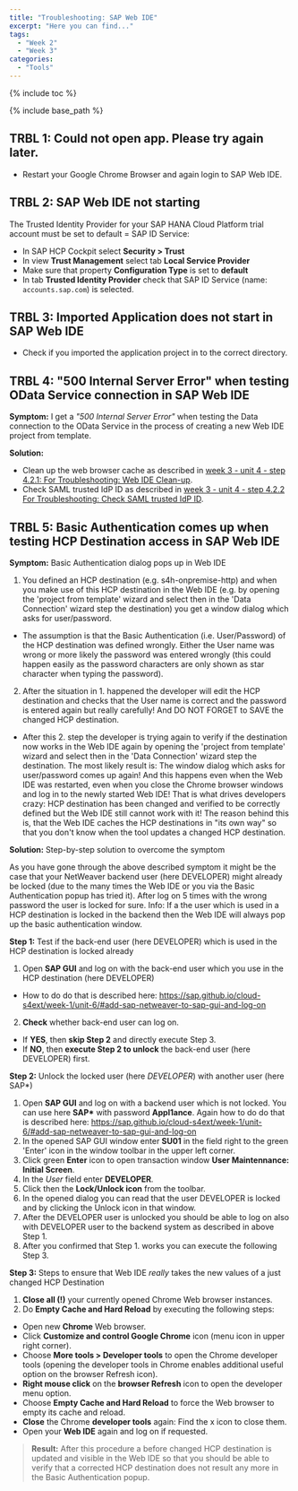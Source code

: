 ```yaml
---
title: "Troubleshooting: SAP Web IDE"
excerpt: "Here you can find..."
tags:
  - "Week 2"
  - "Week 3"
categories:
  - "Tools"
---
```


<a name="top"/>

{% include toc %}

{% include base_path %}

## TRBL 1: Could not open app. Please try again later.

-   Restart your Google Chrome Browser and again login to SAP Web IDE.

## TRBL 2: SAP Web IDE not starting

The Trusted Identity Provider for your SAP HANA Cloud Platform trial account must be set to default = SAP ID Service:

-   In SAP HCP Cockpit select **Security > Trust**
-   In view **Trust Management** select tab **Local Service Provider**
-   Make sure that property **Configuration Type** is set to **default**
-   In tab **Trusted Identity Provider** check that SAP ID Service (name: `accounts.sap.com`) is selected.

## TRBL 3: Imported Application does not start in SAP Web IDE

-   Check if you imported the application project in to the correct directory.

## TRBL 4: "500 Internal Server Error" when testing OData Service connection in SAP Web IDE

**Symptom:** I get a _"500 Internal Server Error"_ when testing the Data connection to the OData Service in the process of creating a new Web IDE project from template.

**Solution:**

-   Clean up the web browser cache as described in [week 3 - unit 4 - step 4.2.1: For Troubleshooting: Web IDE Clean-up]({{base_path}}/week-3/unit-4/#create-web-ide-test-project-with-jam-odata-connectivity).
-   Check SAML trusted IdP ID as described in [week 3 - unit 4 - step 4.2.2 For Troubleshooting: Check SAML trusted IdP ID]({{base_path}}/week-3/unit-4/#create-web-ide-test-project-with-jam-odata-connectivity).

## TRBL 5: Basic Authentication comes up when testing HCP Destination access in SAP Web IDE

**Symptom:** Basic Authentication dialog pops up in Web IDE

1. You defined an HCP destination (e.g. s4h-onpremise-http) and when you make use of this HCP destination in the Web IDE (e.g. by opening the 'project from template' wizard and select then in the 'Data Connection' wizard step the destination) you get a window dialog which asks for user/password.
  - The assumption is that the Basic Authentication (i.e. User/Password) of the HCP destination was defined wrongly. Either the User name was wrong or more likely the password was entered wrongly (this could happen easily as the password characters are only shown as star character when typing the password).
2. After the situation in 1. happened the developer will edit the HCP destination and checks that the User name is correct and the password is entered again but really carefully! And DO NOT FORGET to SAVE the changed HCP destination.
  - After this 2. step the developer is trying again to verify if the destination now works in the Web IDE again by opening the 'project from template' wizard and select then in the 'Data Connection' wizard step the destination. The most likely result is: The window dialog which asks for user/password comes up again! And this happens even when the Web IDE was restarted, even when you close the Chrome browser windows and log in to the newly started Web IDE! That is what drives developers crazy: HCP destination has been changed and verified to be correctly defined but the Web IDE still cannot work with it! The reason behind this is, that the Web IDE caches the HCP destinations in "its own way" so that you don't know when the tool updates a changed HCP destination.

**Solution:** Step-by-step solution to overcome the symptom

As you have gone through the above described symptom it might be the case that your NetWeaver backend user (here DEVELOPER) might already be locked (due to the many times the Web IDE or you via the Basic Authentication popup has tried it). After log on 5 times with the wrong password the user is locked for sure. Info: If a the user which is used in a HCP destination is locked in the backend then the Web IDE will always pop up the basic authentication window.

**Step 1:** Test if the back-end user (here DEVELOPER) which is used in the HCP destination is locked already

1. Open **SAP GUI** and log on with the back-end user which you use in the HCP destination (here DEVELOPER)
  - How to do do that is described here: https://sap.github.io/cloud-s4ext/week-1/unit-6/#add-sap-netweaver-to-sap-gui-and-log-on
2. **Check** whether back-end user can log on.
 - If **YES**, then **skip Step 2** and directly execute Step 3.
 - If **NO**, then **execute Step 2 to unlock** the back-end user (here DEVELOPER) first.

**Step 2:** Unlock the locked user (here *DEVELOPER*) with another user (here SAP\*)

1. Open **SAP GUI** and log on with a backend user which is not locked. You can use here **SAP\*** with password **Appl1ance**. Again how to do do that is described here: https://sap.github.io/cloud-s4ext/week-1/unit-6/#add-sap-netweaver-to-sap-gui-and-log-on
2. In the opened SAP GUI window enter **SU01** in the field right to the green 'Enter' icon in the window toolbar in the upper left corner.
3. Click green **Enter** icon to open transaction window **User Maintennance: Initial Screen**.
4. In the _User_ field enter **DEVELOPER**.
5. Click then the **Lock/Unlock icon** from the toolbar.
6. In the opened dialog you can read that the user DEVELOPER is locked and by clicking the Unlock icon in that window.
7. After the DEVELOPER user is unlocked you should be able to log on also with DEVELOPER user to the backend system as described in above Step 1.
8. After you confirmed that Step 1. works you can execute the following Step 3.

**Step 3:** Steps to ensure that Web IDE _really_ takes the new values of a just changed HCP Destination

1. **Close all (!)** your currently opened Chrome Web browser instances.
2. Do **Empty Cache and Hard Reload** by executing the following steps:
 - Open new **Chrome** Web browser.
 - Click **Customize and control Google Chrome** icon (menu icon in upper right corner).
 - Choose **More tools > Developer tools** to open the Chrome developer tools (opening the developer tools in Chrome enables additional useful option on the browser Refresh icon).
 - **Right mouse click** on the **browser Refresh** icon to open the developer menu option.
 - Choose **Empty Cache and Hard Reload** to force the Web browser to empty its cache and reload.
 - **Close** the Chrome **developer tools** again: Find the x icon to close them.
 - Open your **Web IDE** again and log on if requested.

> **Result:** After this procedure a before changed HCP destination is updated and visible in the Web IDE so that you should be able to verify that a corrected HCP destination does not result any more in the Basic Authentication popup.
